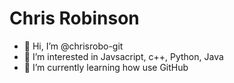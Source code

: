 # Chris Robinson
- 👋 Hi, I’m @chrisrobo-git
- 👀 I’m interested in Javsacript, c++, Python, Java
- 🌱 I’m currently learning how use GitHub

<!---
chrisrobo-git/chrisrobo-git is a ✨ special ✨ repository because its `README.md` (this file) appears on your GitHub profile.
You can click the Preview link to take a look at your changes.
--->
